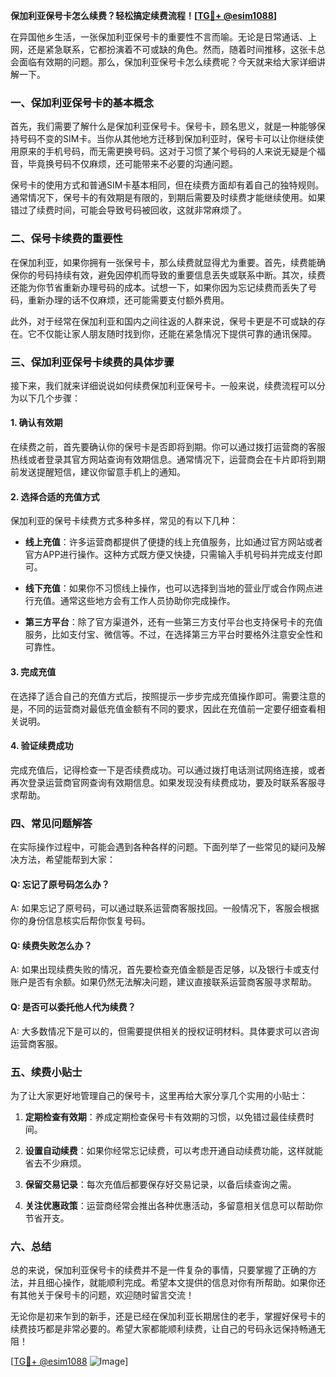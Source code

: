 **保加利亚保号卡怎么续费？轻松搞定续费流程！[[TG💪+ @esim1088](https://t.me/s/esim1088)]**

在异国他乡生活，一张保加利亚保号卡的重要性不言而喻。无论是日常通话、上网，还是紧急联系，它都扮演着不可或缺的角色。然而，随着时间推移，这张卡总会面临有效期的问题。那么，保加利亚保号卡怎么续费呢？今天就来给大家详细讲解一下。

### 一、保加利亚保号卡的基本概念

首先，我们需要了解什么是保加利亚保号卡。保号卡，顾名思义，就是一种能够保持号码不变的SIM卡。当你从其他地方迁移到保加利亚时，保号卡可以让你继续使用原来的手机号码，而无需更换号码。这对于习惯了某个号码的人来说无疑是个福音，毕竟换号码不仅麻烦，还可能带来不必要的沟通问题。

保号卡的使用方式和普通SIM卡基本相同，但在续费方面却有着自己的独特规则。通常情况下，保号卡的有效期是有限的，到期后需要及时续费才能继续使用。如果错过了续费时间，可能会导致号码被回收，这就非常麻烦了。

### 二、保号卡续费的重要性

在保加利亚，如果你拥有一张保号卡，那么续费就显得尤为重要。首先，续费能确保你的号码持续有效，避免因停机而导致的重要信息丢失或联系中断。其次，续费还能为你节省重新办理号码的成本。试想一下，如果你因为忘记续费而丢失了号码，重新办理的话不仅麻烦，还可能需要支付额外费用。

此外，对于经常在保加利亚和国内之间往返的人群来说，保号卡更是不可或缺的存在。它不仅能让家人朋友随时找到你，还能在紧急情况下提供可靠的通讯保障。

### 三、保加利亚保号卡续费的具体步骤

接下来，我们就来详细说说如何续费保加利亚保号卡。一般来说，续费流程可以分为以下几个步骤：

#### 1. 确认有效期

在续费之前，首先要确认你的保号卡是否即将到期。你可以通过拨打运营商的客服热线或者登录其官方网站查询有效期信息。通常情况下，运营商会在卡片即将到期前发送提醒短信，建议你留意手机上的通知。

#### 2. 选择合适的充值方式

保加利亚的保号卡续费方式多种多样，常见的有以下几种：

- **线上充值**：许多运营商都提供了便捷的线上充值服务，比如通过官方网站或者官方APP进行操作。这种方式既方便又快捷，只需输入手机号码并完成支付即可。
  
- **线下充值**：如果你不习惯线上操作，也可以选择到当地的营业厅或合作网点进行充值。通常这些地方会有工作人员协助你完成操作。

- **第三方平台**：除了官方渠道外，还有一些第三方支付平台也支持保号卡的充值服务，比如支付宝、微信等。不过，在选择第三方平台时要格外注意安全性和可靠性。

#### 3. 完成充值

在选择了适合自己的充值方式后，按照提示一步步完成充值操作即可。需要注意的是，不同的运营商对最低充值金额有不同的要求，因此在充值前一定要仔细查看相关说明。

#### 4. 验证续费成功

完成充值后，记得检查一下是否续费成功。可以通过拨打电话测试网络连接，或者再次登录运营商官网查询有效期信息。如果发现没有续费成功，要及时联系客服寻求帮助。

### 四、常见问题解答

在实际操作过程中，可能会遇到各种各样的问题。下面列举了一些常见的疑问及解决方法，希望能帮到大家：

#### Q: 忘记了原号码怎么办？
A: 如果忘记了原号码，可以通过联系运营商客服找回。一般情况下，客服会根据你的身份信息核实后帮你恢复号码。

#### Q: 续费失败怎么办？
A: 如果出现续费失败的情况，首先要检查充值金额是否足够，以及银行卡或支付账户是否有余额。如果仍然无法解决问题，建议直接联系运营商客服寻求帮助。

#### Q: 是否可以委托他人代为续费？
A: 大多数情况下是可以的，但需要提供相关的授权证明材料。具体要求可以咨询运营商客服。

### 五、续费小贴士

为了让大家更好地管理自己的保号卡，这里再给大家分享几个实用的小贴士：

1. **定期检查有效期**：养成定期检查保号卡有效期的习惯，以免错过最佳续费时间。
   
2. **设置自动续费**：如果你经常忘记续费，可以考虑开通自动续费功能，这样就能省去不少麻烦。

3. **保留交易记录**：每次充值后都要保存好交易记录，以备后续查询之需。

4. **关注优惠政策**：运营商经常会推出各种优惠活动，多留意相关信息可以帮助你节省开支。

### 六、总结

总的来说，保加利亚保号卡的续费并不是一件复杂的事情，只要掌握了正确的方法，并且细心操作，就能顺利完成。希望本文提供的信息对你有所帮助。如果你还有其他关于保号卡的问题，欢迎随时留言交流！

无论你是初来乍到的新手，还是已经在保加利亚长期居住的老手，掌握好保号卡的续费技巧都是非常必要的。希望大家都能顺利续费，让自己的号码永远保持畅通无阻！

[[TG💪+ @esim1088](https://t.me/s/esim1088) ![Image](https://i.postimg.cc/4NQfJmqS/Snipaste-2025-05-13-00-14-12.png)]